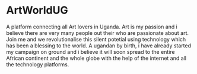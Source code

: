 # ArtWorldUG
A platform connecting all Art lovers in Uganda.
Art is my passion and i believe there are very many people out their who are passionate about art.
Join me and we revolutionalise this silent potetial using technology which has been a blessing to the world.
A ugandan by birth, i have already started my campaign on ground and i believe it will soon spread to the entire African continent and the whole globe with the help of the internet and all the technology platforms.
